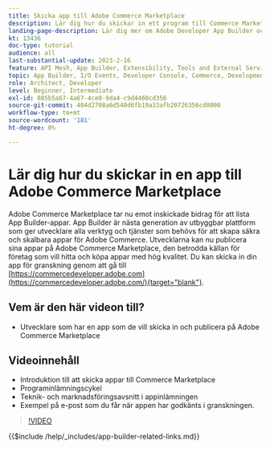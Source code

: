 ```yaml
---
title: Skicka app till Adobe Commerce Marketplace
description: Lär dig hur du skickar in ett program till Commerce Marketplace.
landing-page-description: Lär dig mer om Adobe Developer App Builder och hur du skickar in en app till Commerce Marketplace.
kt: 13436
doc-type: tutorial
audience: all
last-substantial-update: 2023-2-16
feature: API Mesh, App Builder, Extensibility, Tools and External Services
topic: App Builder, I/O Events, Developer Console, Commerce, Development, Integrations
role: Architect, Developer
level: Beginner, Intermediate
exl-id: 085b5a67-4a67-4ce0-9da4-c9d4460cd356
source-git-commit: 404d2708a6d540d6fb19a33afb20726356cd8000
workflow-type: tm+mt
source-wordcount: '181'
ht-degree: 0%

---
```


# Lär dig hur du skickar in en app till Adobe Commerce Marketplace

Adobe Commerce Marketplace tar nu emot inskickade bidrag för att lista App Builder-appar. App Builder är nästa generation av utbyggbar plattform som ger utvecklare alla verktyg och tjänster som behövs för att skapa säkra och skalbara appar för Adobe Commerce. Utvecklarna kan nu publicera sina appar på Adobe Commerce Marketplace, den betrodda källan för företag som vill hitta och köpa appar med hög kvalitet. Du kan skicka in din app för granskning genom att gå till [https://commercedeveloper.adobe.com](https://commercedeveloper.adobe.com/){target="blank"}.

## Vem är den här videon till?

* Utvecklare som har en app som de vill skicka in och publicera på Adobe Commerce Marketplace

## Videoinnehåll

* Introduktion till att skicka appar till Commerce Marketplace
* Programinlämningscykel
* Teknik- och marknadsföringsavsnitt i appinlämningen
* Exempel på e-post som du får när appen har godkänts i granskningen.

>[!VIDEO](https://video.tv.adobe.com/v/3420313)

{{$include /help/_includes/app-builder-related-links.md}}
